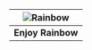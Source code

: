 


| ![Rainbow](https://github.com/Riddhiman2005/Coding-Repositories/assets/130882317/2c932798-f69d-4509-9d59-a6e4bb1c18e1) | 
|:--:| 
| **Enjoy Rainbow** |
